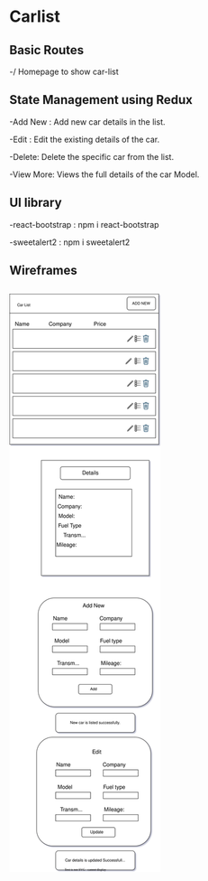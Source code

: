 # Carlist

<h2> Basic Routes </h2>
 -/  Homepage to show car-list

<h2>State Management using Redux </h2>

  -Add New : Add new car details in the list.
  
  -Edit : Edit the existing details of the car.
  
  -Delete: Delete the specific car from the list.
  
  -View More: Views the full details of the car Model.
  
<h2>UI library</h2>


  -react-bootstrap : npm i react-bootstrap     
  
  -sweetalert2 : npm i sweetalert2
  
<h2> Wireframes<h2>
  
  ![image](https://github.com/IcyflameIV/Carlist/blob/4603f583b3146745ab506d043fb47d0da026eb5b/carlist.drawio.svg)
 
